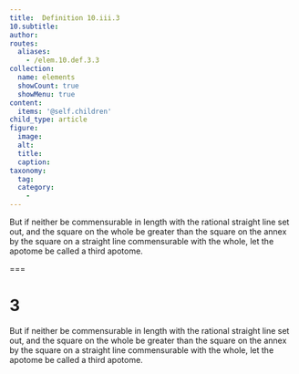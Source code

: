 ```yaml
---
title:  Definition 10.iii.3
10.subtitle: 
author:
routes:
  aliases:
    - /elem.10.def.3.3
collection:
  name: elements
  showCount: true
  showMenu: true
content:
  items: '@self.children'
child_type: article
figure:
  image:
  alt:
  title:
  caption:
taxonomy:
  tag:
  category:
    - 
---
```


<p>But if neither be commensurable in length with the rational straight line set out, and the square on the whole be greater than the square on the annex by the square on a straight line commensurable with the whole, let the apotome be called a <hi rend="bold">third apotome</hi>.</p>

===

<h1>3</h1>
<p>But if neither be commensurable in length with the rational straight line set out, and the square on the whole be greater than the square on the annex by the square on a straight line commensurable with the whole, let the apotome be called a <span class="bold">third apotome</span>.</p>
